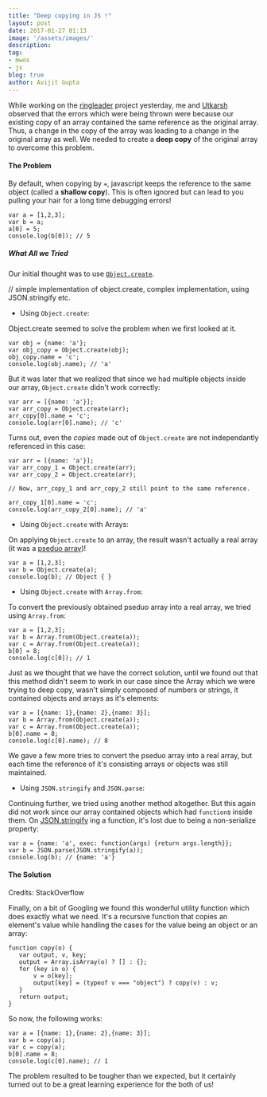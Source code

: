 ```yaml
---
title: "Deep copying in JS !"
layout: post
date: 2017-01-27 01:13
image: '/assets/images/'
description:
tag:
- mwos
- js
blog: true
author: Avijit Gupta
---
```


While working on the [ringleader](http://github.com/mozmark/ringleader/) project yesterday, me and [Utkarsh](http://github.com/iamutkarshtiwari/) observed that the errors which were being thrown were because our existing copy of an array contained the same reference as the original array. Thus, a change in the copy of the array was leading to a change in the original array as well. We needed to create a **deep copy** of the original array to overcome this problem.

#### The Problem

By default, when copying by `=`, javascript keeps the reference to the same object (called a **shallow copy**). This is often ignored but can lead to you pulling your hair for a long time debugging errors!

```
var a = [1,2,3];
var b = a;
a[0] = 5;
console.log(b[0]); // 5
```

##### What All we Tried #####

Our initial thought was to use [`Object.create`](https://developer.mozilla.org/en/docs/Web/JavaScript/Reference/Global_Objects/Object/create).

// simple implementation of object.create, complex implementation, using JSON.stringify etc.

* Using `Object.create`:

Object.create seemed to solve the problem when we first looked at it.
```
var obj = {name: 'a'};
var obj_copy = Object.create(obj);
obj_copy.name = 'c';
console.log(obj.name); // 'a'
```

But it was later that we realized that since we had multiple objects inside our array, `Object.create` didn't work correctly:

```
var arr = [{name: 'a'}];
var arr_copy = Object.create(arr);
arr_copy[0].name = 'c';
console.log(arr[0].name); // 'c'
```

Turns out, even the *copies* made out of `Object.create` are not independantly referenced in this case:

```
var arr = [{name: 'a'}];
var arr_copy_1 = Object.create(arr);
var arr_copy_2 = Object.create(arr);

// Now, arr_copy_1 and arr_copy_2 still point to the same reference.

arr_copy_1[0].name = 'c';
console.log(arr_copy_2[0].name); // 'a'
```

* Using `Object.create` with Arrays:

On applying `Object.create` to an array, the result wasn't actually a real array (it was a [pseduo array](http://stackoverflow.com/questions/9016051/javascript-arrays-created-with-object-create-not-real-arrays))!

```
var a = [1,2,3];
var b = Object.create(a);
console.log(b); // Object { }
```

* Using `Object.create` with `Array.from`:

To convert the previously obtained pseduo array into a real array, we tried using `Array.from`:
```
var a = [1,2,3];
var b = Array.from(Object.create(a));
var c = Array.from(Object.create(a));
b[0] = 8;
console.log(c[0]); // 1
```

Just as we thought that we have the correct solution, until we found out that this method didn't seem to work in our case since the Array which we were trying to deep copy, wasn't simply composed of numbers or strings, it contained objects and arrays as it's elements:

```
var a = [{name: 1},{name: 2},{name: 3}];
var b = Array.from(Object.create(a));
var c = Array.from(Object.create(a));
b[0].name = 8;
console.log(c[0].name); // 8
```

We gave a few more tries to convert the pseduo array into a real array, but each time the reference of it's consisting arrays or objects was still maintained.


* Using `JSON.stringify` and `JSON.parse`:

Continuing further, we tried using another method altogether. But this again did not work since our array contained objects which had `function`s inside them. On [JSON.stringify](https://developer.mozilla.org/en/docs/Web/JavaScript/Reference/Global_Objects/JSON/stringify) ing a function, it's lost due to being a non-serialize property:
```
var a = {name: 'a', exec: function(args) {return args.length}};
var b = JSON.parse(JSON.stringify(a));
console.log(b); // {name: 'a'}
```

#### The Solution

Credits: StackOverflow

Finally, on a bit of Googling we found this wonderful utility function which does exactly what we need. It's a recursive function that copies an element's value while handling the cases for the value being an object or an array:
```
function copy(o) {
   var output, v, key;
   output = Array.isArray(o) ? [] : {};
   for (key in o) {
       v = o[key];
       output[key] = (typeof v === "object") ? copy(v) : v;
   }
   return output;
}
```

So now, the following works:

```
var a = [{name: 1},{name: 2},{name: 3}];
var b = copy(a);
var c = copy(a);
b[0].name = 8;
console.log(c[0].name); // 1
```

The problem resulted to be tougher than we expected, but it certainly turned out to be a great learning experience for the both of us!
